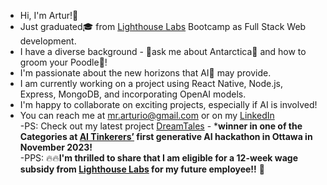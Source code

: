 - Hi, I'm Artur!👋
- Just graduated🎓 from [Lighthouse Labs](https://www.lighthouselabs.ca/) Bootcamp as Full Stack Web development.
- I have a diverse background - 💬ask me about Antarctica🥶 and how to groom your Poodle🐩!
- I'm passionate about the new horizons that AI🤖 may provide.
- I am currently working on a project using React Native, Node.js, Express, MongoDB, and incorporating OpenAI models.
- I'm happy to collaborate on exciting projects, especially if AI is involved!
- You can reach me at [mr.arturio@gmail.com](mr.arturio@gmail.com) or on my [LinkedIn](https://www.linkedin.com/in/arturtereshchenko/) <br>
  -PS: Check out my latest project [DreamTales](https://github.com/mr-Arturio/DreamTales) - ***winner in one of the Categories at [AI Tinkerers’](https://ottawa.tinkerer.ai/) first generative AI hackathon in Ottawa in November 2023!**<br>
  -PPS: 🔥🔥**I'm thrilled to share that I am eligible for a 12-week wage subsidy from [Lighthouse Labs](https://www.lighthouselabs.ca/) for my future employee!!** 🙌

<!--
**mr-Arturio/mr-Arturio** is a ✨ _special_ ✨ repository because its `README.md` (this file) appears on your GitHub profile.

Here are some ideas to get you started:

- 🔭 I’m currently working on ...
- 🌱 I’m currently learning ...
- 👯 I’m looking to collaborate on ...
- 🤔 I’m looking for help with ...
- 💬 Ask me about ...
- 📫 How to reach me: ...
- 😄 Pronouns: ...
- ⚡ Fun fact: ...
-->
